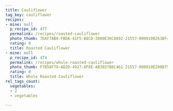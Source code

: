 ```yaml
---
title: Cauliflower
tag_key: cauliflower
recipes:
- mine: null
  p_recipe_id: 477
  permalink: /recipes/roasted-cauliflower
  photo_thumb: 7DAF7AB0-FBDA-41F5-B8CD-30A0E36C8892-21557-000010B263BF4F9A.jpg
  rating: 0
  title: Roasted Cauliflower
- mine: null
  p_recipe_id: 474
  permalink: /recipes/whole-roasted-cauliflower
  photo_thumb: F7B58F78-AD2D-4927-8F8E-AB3037B0C461-21557-000010E208B75030.jpg
  rating: 0
  title: Whole Roasted Cauliflower
rel_tags_count:
  vegetables:
  - 2
  - vegetables

---
```

